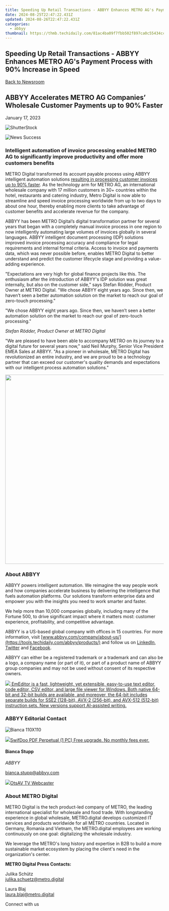 ```yaml
---
title: Speeding Up Retail Transactions - ABBYY Enhances METRO AG's Payment Process with 90%% Increase in Speed
date: 2024-08-25T22:47:22.431Z
updated: 2024-08-26T22:47:22.431Z
categories:
  - abbyy
thumbnail: https://thmb.techidaily.com/81ac4ba09f7fbb502f897ca0c55434cc97c04fe41c01b4f05dc48044320b63e0.jpg
---
```


## Speeding Up Retail Transactions - ABBYY Enhances METRO AG's Payment Process with 90% Increase in Speed

[Back to Newsroom](https://tools.techidaily.com/abbyy/products/)

## ABBYY Accelerates METRO AG Companies’ Wholesale Customer Payments up to 90% Faster

January 17, 2023

![ShutterStock](https://content.abbyy.com/-/media/project/abbyy/abbyy/branchtemplates/shutterstock_1272462163_1296-x-729.jpg?h=729&iar=0&w=1296)

![News Success](https://static1.abbyy.com/abbyycommedia/33677/news-success.jpg) 

### **Intelligent automation of invoice processing enabled METRO AG to significantly improve productivity and offer more customers benefits**

METRO Digital transformed its account payable process using ABBYY intelligent automation solutions [resulting in processing customer invoices up to 90% faster](https://tools.techidaily.com/abbyy/products/). As the technology arm for METRO AG, an international wholesale company with 17 million customers in 30+ countries within the hotel, restaurants and catering industry, Metro Digital is now able to streamline and speed invoice processing worldwide from up to two days to about one hour, thereby enabling more clients to take advantage of customer benefits and accelerate revenue for the company.

ABBYY has been METRO Digital’s digital transformation partner for several years that began with a completely manual invoice process in one region to now intelligently automating large volumes of invoices globally in several languages. ABBYY intelligent document processing (IDP) solutions improved invoice processing accuracy and compliance for legal requirements and internal formal criteria. Access to invoice and payments data, which was never possible before, enables METRO Digital to better understand and predict the customer lifecycle stage and providing a value-adding experience.

"Expectations are very high for global finance projects like this. The enthusiasm after the introduction of ABBYY's IDP solution was great internally, but also on the customer side," says Stefan Rödder, Product Owner at METRO Digital. "We chose ABBYY eight years ago. Since then, we haven’t seen a better automation solution on the market to reach our goal of zero-touch processing."

"We chose ABBYY eight years ago. Since then, we haven’t seen a better automation solution on the market to reach our goal of zero-touch processing."

_Stefan Rödder, Product Owner at METRO Digital_

"We are pleased to have been able to accompany METRO on its journey to a digital future for several years now," said Neil Murphy, Senior Vice President EMEA Sales at ABBYY. "As a pioneer in wholesale, METRO Digital has revolutionized an entire industry, and we are proud to be a technology partner that can exceed our customer's quality demands and expectations with our intelligent process automation solutions."

<!-- affiliate ads begin -->
<a href="https://turtlebeachus.sjv.io/c/5597632/1988416/23719" target="_top" id="1988416"><img src="//a.impactradius-go.com/display-ad/23719-1988416" border="0" alt="" width="600" height="600"/></a><img height="0" width="0" src="https://imp.pxf.io/i/5597632/1988416/23719" style="position:absolute;visibility:hidden;" border="0" />
<!-- affiliate ads end -->
### About ABBYY

ABBYY powers intelligent automation. We reimagine the way people work and how companies accelerate business by delivering the intelligence that fuels automation platforms. Our solutions transform enterprise data and empower you with the insights you need to work smarter and faster. 

We help more than 10,000 companies globally, including many of the Fortune 500, to drive significant impact where it matters most: customer experience, profitability, and competitive advantage.

ABBYY is a US-based global company with offices in 15 countries. For more information, visit [www.abbyy.com/company/about-us/](https://tools.techidaily.com/abbyy/products/) and follow us on [LinkedIn](https://www.linkedin.com/company/abbyy), [Twitter](https://twitter.com/ABBYY%5FSoftware) and [Facebook](https://www.facebook.com/ABBYYsoft).

ABBYY can either be a registered trademark or a trademark and can also be a logo, a company name (or part of it), or part of a product name of ABBYY group companies and may not be used without consent of its respective owners.

<!-- affiliate ads begin -->
<a href="https://shop.emeditor.com/order/checkout.php?PRODS=4610657&QTY=1&AFFILIATE=108875&CART=1"><img src="https://www.emeditor.com/wp-content/uploads/2024/06/emeditor_chat_ai.png" border="0">
EmEditor is a fast, lightweight, yet extensible, easy-to-use text editor, code editor, CSV editor, and large file viewer for Windows. Both native 64-bit and 32-bit builds are available, and moreover, the 64-bit includes separate builds for SSE2 (128-bit), AVX-2 (256-bit), and AVX-512 (512-bit) instruction sets. New versions support AI-assisted writing.</a>
<!-- affiliate ads end -->
### ABBYY Editorial Contact

![Bianca 110X110](https://static2.abbyy.com/abbyycommedia/36222/bianca-110x110.png)

<!-- affiliate ads begin -->
<a href="https://purchase.swifdoo.com/order/checkout.php?PRODS=40002162&QTY=1&AFFILIATE=108875&CART=1"><img src="https://secure.avangate.com/images/merchant/8b932759a5a04ddb34bf79e3f9072e4b/products/1_Product%20box%20white-1024x1024.png" border="0">SwifDoo PDF Perpetual (1 PC) Free upgrade. No monthly fees ever. 
</a>
<!-- affiliate ads end -->
#### Bianca Stupp

_ABBYY_

[bianca.stupp@abbyy.com](https://tools.techidaily.com/abbyy/products/) 

<!-- affiliate ads begin -->
<a href="https://otszone.ots7.com/order/checkout.php?PRODS=4713324&QTY=1&AFFILIATE=108875&CART=1"><img src="https://green.ots7.com/screenshots/OtsAV/OtsAVTV1.90-300x188.jpg" border="0">OtsAV TV Webcaster</a>
<!-- affiliate ads end -->
### About METRO Digital

METRO Digital is the tech product-led company of METRO, the leading international specialist for wholesale and food trade. With longstanding experience in global wholesale, METRO.digital develops customized IT services and products worldwide for all METRO countries. Located in Germany, Romania and Vietnam, the METRO.digital employees are working continuously on one goal: digitalizing the wholesale industry.

We leverage the METRO's long history and expertise in B2B to build a more sustainable market ecosystem by placing the client's need in the organization's center.

**METRO Digital Press Contacts:**

Julika Schütz  
[julika.schuetz@metro.digital](https://tools.techidaily.com/abbyy/products/)

Laura Blaj  
[laura.blaj@metro.digital](https://tools.techidaily.com/abbyy/products/)

Connect with us

<ins class="adsbygoogle"
     style="display:block"
     data-ad-format="autorelaxed"
     data-ad-client="ca-pub-7571918770474297"
     data-ad-slot="1223367746"></ins>



<ins class="adsbygoogle"
     style="display:block"
     data-ad-client="ca-pub-7571918770474297"
     data-ad-slot="8358498916"
     data-ad-format="auto"
     data-full-width-responsive="true"></ins>


